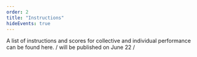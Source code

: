 ```yaml
---
order: 2
title: "Instructions"
hideEvents: true
---
```


A list of instructions and scores for collective and individual performance can be found here. / will be published on June 22 /
